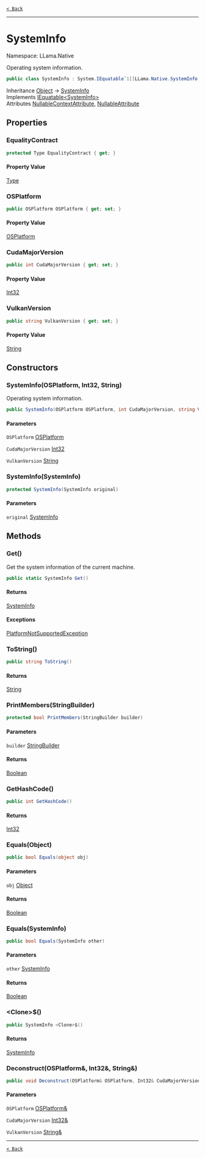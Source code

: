 [`< Back`](./)

---

# SystemInfo

Namespace: LLama.Native

Operating system information.

```csharp
public class SystemInfo : System.IEquatable`1[[LLama.Native.SystemInfo, LLamaSharp, Version=0.0.0.0, Culture=neutral, PublicKeyToken=null]]
```

Inheritance [Object](https://docs.microsoft.com/en-us/dotnet/api/system.object) → [SystemInfo](./llama.native.systeminfo.md)<br>
Implements [IEquatable&lt;SystemInfo&gt;](https://docs.microsoft.com/en-us/dotnet/api/system.iequatable-1)<br>
Attributes [NullableContextAttribute](https://docs.microsoft.com/en-us/dotnet/api/system.runtime.compilerservices.nullablecontextattribute), [NullableAttribute](https://docs.microsoft.com/en-us/dotnet/api/system.runtime.compilerservices.nullableattribute)

## Properties

### **EqualityContract**

```csharp
protected Type EqualityContract { get; }
```

#### Property Value

[Type](https://docs.microsoft.com/en-us/dotnet/api/system.type)<br>

### **OSPlatform**



```csharp
public OSPlatform OSPlatform { get; set; }
```

#### Property Value

[OSPlatform](https://docs.microsoft.com/en-us/dotnet/api/system.runtime.interopservices.osplatform)<br>

### **CudaMajorVersion**



```csharp
public int CudaMajorVersion { get; set; }
```

#### Property Value

[Int32](https://docs.microsoft.com/en-us/dotnet/api/system.int32)<br>

### **VulkanVersion**



```csharp
public string VulkanVersion { get; set; }
```

#### Property Value

[String](https://docs.microsoft.com/en-us/dotnet/api/system.string)<br>

## Constructors

### **SystemInfo(OSPlatform, Int32, String)**

Operating system information.

```csharp
public SystemInfo(OSPlatform OSPlatform, int CudaMajorVersion, string VulkanVersion)
```

#### Parameters

`OSPlatform` [OSPlatform](https://docs.microsoft.com/en-us/dotnet/api/system.runtime.interopservices.osplatform)<br>

`CudaMajorVersion` [Int32](https://docs.microsoft.com/en-us/dotnet/api/system.int32)<br>

`VulkanVersion` [String](https://docs.microsoft.com/en-us/dotnet/api/system.string)<br>

### **SystemInfo(SystemInfo)**

```csharp
protected SystemInfo(SystemInfo original)
```

#### Parameters

`original` [SystemInfo](./llama.native.systeminfo.md)<br>

## Methods

### **Get()**

Get the system information of the current machine.

```csharp
public static SystemInfo Get()
```

#### Returns

[SystemInfo](./llama.native.systeminfo.md)<br>

#### Exceptions

[PlatformNotSupportedException](https://docs.microsoft.com/en-us/dotnet/api/system.platformnotsupportedexception)<br>

### **ToString()**

```csharp
public string ToString()
```

#### Returns

[String](https://docs.microsoft.com/en-us/dotnet/api/system.string)<br>

### **PrintMembers(StringBuilder)**

```csharp
protected bool PrintMembers(StringBuilder builder)
```

#### Parameters

`builder` [StringBuilder](https://docs.microsoft.com/en-us/dotnet/api/system.text.stringbuilder)<br>

#### Returns

[Boolean](https://docs.microsoft.com/en-us/dotnet/api/system.boolean)<br>

### **GetHashCode()**

```csharp
public int GetHashCode()
```

#### Returns

[Int32](https://docs.microsoft.com/en-us/dotnet/api/system.int32)<br>

### **Equals(Object)**

```csharp
public bool Equals(object obj)
```

#### Parameters

`obj` [Object](https://docs.microsoft.com/en-us/dotnet/api/system.object)<br>

#### Returns

[Boolean](https://docs.microsoft.com/en-us/dotnet/api/system.boolean)<br>

### **Equals(SystemInfo)**

```csharp
public bool Equals(SystemInfo other)
```

#### Parameters

`other` [SystemInfo](./llama.native.systeminfo.md)<br>

#### Returns

[Boolean](https://docs.microsoft.com/en-us/dotnet/api/system.boolean)<br>

### **&lt;Clone&gt;$()**

```csharp
public SystemInfo <Clone>$()
```

#### Returns

[SystemInfo](./llama.native.systeminfo.md)<br>

### **Deconstruct(OSPlatform&, Int32&, String&)**

```csharp
public void Deconstruct(OSPlatform& OSPlatform, Int32& CudaMajorVersion, String& VulkanVersion)
```

#### Parameters

`OSPlatform` [OSPlatform&](https://docs.microsoft.com/en-us/dotnet/api/system.runtime.interopservices.osplatform&)<br>

`CudaMajorVersion` [Int32&](https://docs.microsoft.com/en-us/dotnet/api/system.int32&)<br>

`VulkanVersion` [String&](https://docs.microsoft.com/en-us/dotnet/api/system.string&)<br>

---

[`< Back`](./)
